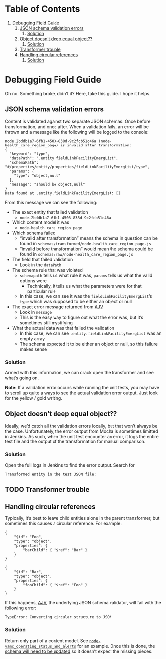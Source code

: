 
# Table of Contents

1.  [Debugging Field Guide](#orgabae1eb)
    1.  [JSON schema validation errors](#org10ab85f)
        1.  [Solution](#orgf97a4c8)
    2.  [Object doesn&rsquo;t deep equal object??](#org830b381)
        1.  [Solution](#orgb85397c)
    3.  [Transformer trouble](#org4eae7ce)
    4.  [Handling circular references](#orge68be39)
        1.  [Solution](#org924393b)



<a id="orgabae1eb"></a>

# Debugging Field Guide

Oh no. Something broke, didn&rsquo;t it? Here, take this guide. I hope it helps.


<a id="org10ab85f"></a>

## JSON schema validation errors

Content is validated against two separate JSON schemas. Once before
transformation, and once after. When a validation fails, an error will be thrown
and a message like the following will be logged to the console:

    node.2bddb1a7-6fb1-4503-838d-9c2fcb51c46a (node-health_care_region_page) is invalid after transformation:
    {
      "keyword": "type",
      "dataPath": ".entity.fieldLinkFacilityEmergList",
      "schemaPath": "#/properties/entity/properties/fieldLinkFacilityEmergList/type",
      "params": {
        "type": "object,null"
      },
      "message": "should be object,null"
    }
    Data found at .entity.fieldLinkFacilityEmergList: []

From this message we can see the following:

-   The exact entity that failed validation
    -   `node.2bddb1a7-6fb1-4503-838d-9c2fcb51c46a`
-   Which content model it was
    -   `node-health_care_region_page`
-   Which schema failed
    -   &ldquo;invalid after transformation&rdquo; means the schema in question can be found in
        `schemas/transformed/node-health_care_region_page.js`
    -   &ldquo;invalid before transformation&rdquo; would mean the schema could be found in
        `schemas/raw/node-health_care_region_page.js`
-   The field that failed validation
    -   Look in the `dataPath`
-   The schema rule that was violated
    -   `schemapath` tells us what rule it was, `params` tells us what the valid
        options were
        -   Technically, it tells us what the parameters were for that particular rule
    -   In this case, we can see it was the `fieldLinkFacilityEmergList`&rsquo;s `type`
        which was supposed to be either an object or null
-   The exact error message returned from [AJV](https://github.com/epoberezkin/ajv)
    -   Look in `message`
    -   This is the easy way to figure out what the error was, but it&rsquo;s sometimes
        still mystifying
-   What the actual data was that failed the validation
    -   In this case, we can see `.entity.fieldLinkFacilityEmergList` was an empty
        array
    -   The schema expected it to be either an object or null, so this failure makes
        sense


<a id="orgf97a4c8"></a>

### Solution

Armed with this information, we can crack open the transformer and see what&rsquo;s
going on.

**Note:** If a validation error occurs while running the unit tests, you may have
to scroll up quite a ways to see the actual validation error output. Just look
for the yellow / gold writing.


<a id="org830b381"></a>

## Object doesn&rsquo;t deep equal object??

Ideally, we&rsquo;d catch all the validation errors locally, but that won&rsquo;t always be
the case. Unfortunately, the error output from Mocha is sometimes limitted in
Jenkins. As such, when the unit test encounter an error, it logs the entire test
file and the output of the transformation for manual comparison.


<a id="orgb85397c"></a>

### Solution

Open the full logs in Jenkins to find the error output. Search for

    Transformed entity in the test JSON file:


<a id="org4eae7ce"></a>

## TODO Transformer trouble


<a id="orge68be39"></a>

## Handling circular references

Typically, it&rsquo;s best to leave child entities alone in the parent transformer,
but sometimes this causes a circular reference. For example:

    {
        "$id": "Foo",
        "type": "object",
        "properties": {
            "barChild": { "$ref": "Bar" }
        }
    }
    
    {
        "$id": "Bar",
        "type": "object",
        "properties": {
            "fooChild": { "$ref": "Foo" }
        }
    }

If this happens, [AJV](https://github.com/epoberezkin/ajv), the underlying JSON schema validator, will fail with the
following error:

    TypeError: Converting circular structure to JSON


<a id="org924393b"></a>

### Solution

Return only part of a content model. See [`node-vamc_operating_status_and_alerts`](https://github.com/department-of-veterans-affairs/vets-website/blob/5015d231a1391c542b2bd4637500afd6296cc649/src/site/stages/build/process-cms-exports/transformers/node-vamc_operating_status_and_alerts.js#L18-L25)
for an example. Once this is done, the [schema will need to be updated](https://github.com/department-of-veterans-affairs/vets-website/blob/5015d231a1391c542b2bd4637500afd6296cc649/src/site/stages/build/process-cms-exports/schemas/transformed/node-vamc_operating_status_and_alerts.js#L23-L28) so it
doesn&rsquo;t expect the missing pieces.

